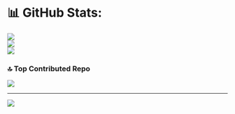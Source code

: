 # 📊 GitHub Stats:
![](https://github-readme-stats.vercel.app/api?username=EmirhanTr3&theme=github_dark_dimmed&hide_border=false&include_all_commits=true&count_private=true)<br/>
![](https://nirzak-streak-stats.vercel.app/?user=EmirhanTr3&theme=github_dark_dimmed&hide_border=false)<br/>
![](https://github-readme-stats.vercel.app/api/top-langs/?username=EmirhanTr3&theme=github_dark_dimmed&hide_border=false&include_all_commits=false&count_private=false&layout=compact)

### 🔝 Top Contributed Repo
![](https://github-contributor-stats.vercel.app/api?username=EmirhanTr3&limit=5&theme=github_dark_dimmed&combine_all_yearly_contributions=true)

---
[![](https://visitcount.itsvg.in/api?id=EmirhanTr3&icon=0&color=0)](https://visitcount.itsvg.in)

<!-- Proudly created with GPRM ( https://gprm.itsvg.in ) -->

